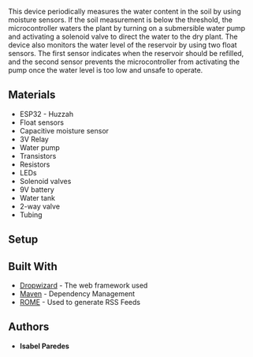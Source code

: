 This device periodically measures the water content in the soil by using moisture sensors. If the soil measurement is below the threshold, the microcontroller waters the plant by turning on a submersible water pump and activating a solenoid valve to direct the water to the dry plant.  The device also monitors the water level of the reservoir by using two float sensors.  The first sensor indicates when the reservoir should be refilled, and the second sensor prevents the microcontroller from activating the pump once the water level is too low and unsafe to operate.

## Materials
* ESP32 - Huzzah
* Float sensors
* Capacitive moisture sensor
* 3V Relay
* Water pump
* Transistors
* Resistors
* LEDs
* Solenoid valves
* 9V battery
* Water tank
* 2-way valve
* Tubing

## Setup



## Built With

* [Dropwizard](http://www.dropwizard.io/1.0.2/docs/) - The web framework used
* [Maven](https://maven.apache.org/) - Dependency Management
* [ROME](https://rometools.github.io/rome/) - Used to generate RSS Feeds


## Authors

* **Isabel Paredes**

